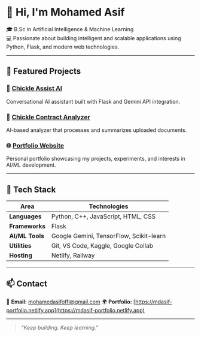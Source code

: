 # 👋 Hi, I'm Mohamed Asif

🎓 B.Sc in Artificial Intelligence & Machine Learning  
💻 Passionate about building intelligent and scalable applications using Python, Flask, and modern web technologies.

---

## 🚀 Featured Projects

### 💬 [Chickle Assist AI](https://chicklelegalassistai.netlify.app/)
Conversational AI assistant built with Flask and Gemini API integration.

### 📄 [Chickle Contract Analyzer](https://chicklelegalcontractanalyzer.netlify.app/)
AI-based analyzer that processes and summarizes uploaded documents.

### 🌐 [Portfolio Website](https://mdasif-portfolio.netlify.app/)
Personal portfolio showcasing my projects, experiments, and interests in AI/ML development.

---

## 🧠 Tech Stack

| Area | Technologies |
|------|---------------|
| **Languages** | Python, C++, JavaScript, HTML, CSS |
| **Frameworks** | Flask |
| **AI/ML Tools** | Google Gemini, TensorFlow, Scikit-learn |
| **Utilities** | Git, VS Code, Kaggle, Google Collab |
| **Hosting** | Netlify, Railway |

---

## 📫 Contact

📧 **Email:** mohamedasifoffl@gmail.com
🌍 **Portfolio:** [https://mdasif-portfolio.netlify.app](https://mdasif-portfolio.netlify.app)

---

> _“Keep building. Keep learning.”_
